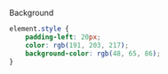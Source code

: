 Background

```css
element.style {
    padding-left: 20px;
    color: rgb(191, 203, 217);
    background-color: rgb(48, 65, 86);
}
```

